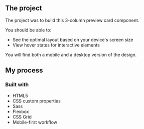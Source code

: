 ## The project 

The project was to build this 3-column preview card component.

You should be able to:
- See the optimal layout based on your device's screen size
- View hover states for interactive elements

You will find both a mobile and a desktop version of the design.

## My process

### Built with

- HTML5
- CSS custom properties
- Sass
- Flexbox
- CSS Grid
- Mobile-first workflow
